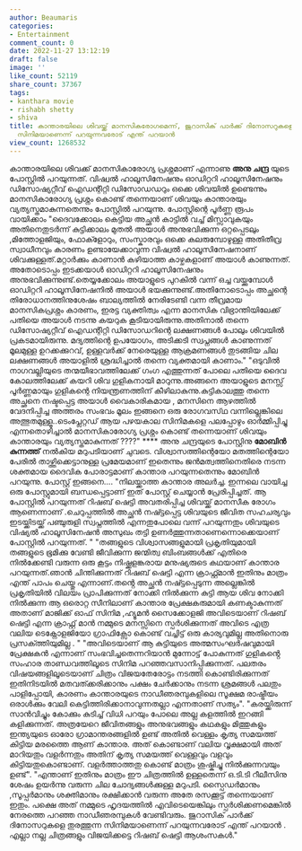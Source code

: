 ```yaml
---
author: Beaumaris
categories:
- Entertainment
comment_count: 0
date: 2022-11-27 13:12:19
draft: false
image: ''
like_count: 52119
share_count: 37367
tags:
- kanthara movie
- rishabh shetty
- shiva
title: കാന്താരയിലെ ശിവയ്ക്ക് മാനസികരോഗമെന്ന്, ജുറാസിക് പാർക്ക് ദിനോസറുകളെ തുരത്തുന്ന
  സിനിമയാണെന്ന് പറയുന്നവരോട് എന്ത് പറയാൻ
view_count: 1268532
---
```


കാന്താരയിലെ ശിവക്ക് മാനസികാരോഗ്യ പ്രശ്നമാണ് എന്നാണു **അനു ചന്ദ്ര** യുടെ പോസ്റ്റിൽ പറയുന്നത്. വിഷ്വൽ ഹാലൂസിനേഷനും ഓഡിറ്ററി ഹാലൂസിനേഷനും ഡിസോഷ്യറ്റീവ് ഐഡന്റിറ്റി ഡിസോഡഡറും ഒക്കെ ശിവയിൽ ഉണ്ടെന്നും മാനസികാരോഗ്യ പ്രശ്നം കൊണ്ട് തന്നെയാണ് ശിവയും കാന്താരയും വ്യത്യസ്തമാകുന്നതെന്നും പോസ്റ്റിൽ പറയുന്നു. പോസ്റ്റിന്റെ പൂർണ്ണ രൂപം വായിക്കാം "ദൈവക്കോലം കെട്ടിയ അച്ഛൻ കാട്ടിൽ വച്ച് മിസ്സാവുകയും അതിനെതുടർന്ന് കുട്ടിക്കാലം മുതൽ അയാൾ അനുഭവിക്കുന്ന ഒറ്റപ്പെടലും ,മിത്തോളജിയും, ഫോക്ളോറും, സംസ്കാരവും ഒക്കെ കലരുമ്പോഴുള്ള അതിതീവ്ര സ്വാധീനവും കാരണം ഉണ്ടായേക്കാവുന്ന വിഷ്വൽ ഹാലൂസിനേഷനാണ് ശിവക്കുള്ളത്.മറ്റാർക്കും കാണാൻ കഴിയാത്ത കാഴ്ചകളാണ് അയാൾ കാണുന്നത്. അതോടൊപ്പം ഇടക്കയാൾ ഓഡിറ്ററി ഹാലൂസിനേഷനും അനുഭവിക്കുന്നുണ്ട്.തെയ്യക്കോലം അയാളുടെ പുറകിൽ വന്ന് ഒച്ച വയ്ക്കുമ്പോൾ ഓഡിറ്ററി ഹാലൂസിനേഷനിൽ അയാൾ ഭയക്കുന്നുണ്ട്.അതിനോടൊപ്പം അച്ഛന്റെ തിരോധാനത്തിനുശേഷം ബാല്യത്തിൽ നേരിടേണ്ടി വന്ന തീവ്രമായ മാനസികപ്രശ്നം കാരണം, ഇരട്ട വ്യക്തിത്വം എന്ന മാനസിക വിഭ്രാന്തിയിലേക്ക് പതിയെ അയാൾ നടന്നു കയറുക കൂടിയായിരുന്നു.അതിനാൽ തന്നെ ഡിസോഷ്യറ്റീവ് ഐഡന്റിറ്റി ഡിസോഡറിന്റെ ലക്ഷണങ്ങൾ പോലും ശിവയിൽ പ്രകടമായിരുന്നു. മദ്യത്തിന്റെ ഉപയോഗം, അടിക്കടി സ്വപ്നങ്ങൾ കാണുന്നത് മൂലമുള്ള ഉറക്കക്കുറവ്, ഉള്ളവർക്ക് നേരെയുള്ള ആക്രമണങ്ങൾ തുടങ്ങിയ ചില ലക്ഷണങ്ങൾ അയാളിൽ ശ്രദ്ധിച്ചാൽ തന്നെ വ്യക്തമായി കാണാം." "ഒടുവിൽ നാഗവല്ലിയുടെ തന്മയീഭാവത്തിലേക്ക് ഗംഗ എത്തുന്നത് പോലെ പതിയെ ദൈവ കോലത്തിലേക്ക് കയറി ശിവ ഗുളികനായി മാറുന്നു.അങ്ങനെ അയാളുടെ മനസ്സ് പൂർണ്ണമായും ഗുളികന്റെ നിയന്ത്രണത്തിന് കീഴിലാകുന്നു.കുട്ടികാലത്തു തന്നെ അച്ഛനെ നഷ്ടപ്പെട്ട അയാൾ വൈകാരികമായ , മനസിനെ ആഴത്തിൽ വേദനിപ്പിച്ച അത്തരം സംഭവം മൂലം ഇങ്ങനെ ഒരു രോഗവസ്‌ഥ വന്നില്ലെങ്കിലെ അത്ഭുതമുള്ളൂ..ടെംപ്ലേറ്റഡ് ആയ പഴയകാല സിനിമകളെ പലപ്പോഴും ഓർമ്മിപ്പിച്ചു എന്നതൊഴിച്ചാൽ മാനസികാരോഗ്യ പ്രശ്നം കൊണ്ട് തന്നെയാണ് ശിവയും കാന്താരയും വ്യത്യസ്തമാകുന്നത് ????" **** അനു ചന്ദ്രയുടെ പോസ്റ്റിനു **മോബിൻ കുന്നത്ത്** നൽകിയ മറുപടിയാണ് ചുവടെ. വിശ്വാസത്തിന്റെയോ മതത്തിന്റെയോ പേരിൽ താഴ്ത്തിക്കെട്ടാനുള്ള പ്രമേയമാണ് ഇതെന്നും ജൻമത്വത്തിനെതിരെ നടന്ന ശക്തമായ ദൈവിക പോരാട്ടമാണ് കാന്താര പറയുന്നതെന്നും മോബിൻ പറയുന്നു. പോസ്റ്റ് ഇങ്ങനെ.... "നിലയ്ക്കാത്ത കാന്താര അലർച്ച. ഇന്നലെ വായിച്ച ഒരു പോസ്റ്റുമായി ബന്ധപ്പെട്ടാണ് ഇത് പോസ്റ്റ് ചെയ്യാൻ പ്രേരിപ്പിച്ചത്. ആ പോസ്റ്റിൽ പറയുന്നത് റിഷബ് ഷെട്ടി അവതരിപ്പിച്ച ശിവയ്ക്ക് മാനസീക രോഗം ആണെന്നാണ് .ചെറുപ്പത്തിൽ അച്ഛൻ നഷ്ട്ടപ്പെട്ട ശിവയുടെ ജീവിത സഹചര്യവും ഇടയ്ക്കിടയ്ക്ക് പഞ്ചുരുളി സ്വപ്നത്തിൽ എന്നതുപോലെ വന്ന് പറയുന്നതും ശിവയുടെ വിഷ്യൽ ഹാലൂസിനേഷൻ അസുഖം തട്ടി ഉണർത്തുന്നതാണെന്നൊക്കെയാണ് പോസ്റ്റിൽ പറയുന്നത്. " "തങ്ങളുടെ വിശ്വാസങ്ങളുമായി പ്രകൃതിയുമായി തങ്ങളുടെ ഭൂമിക്കു വേണ്ടി ജീവിക്കുന്ന ജന്മിത്വ ബിംബങ്ങൾക്ക് എതിരെ നിൽക്കേണ്ടി വരുന്ന ഒരു കൂട്ടം നിഷ്ക്കളങ്കരായ മനുഷ്യരുടെ കഥയാണ് കാന്താര പറയുന്നത്.ഞാൻ ചിന്തിക്കുന്നത് റിഷബ് ഷെട്ടി എന്ന ക്രാഫ്റ്റ്മാൻ ഇതിനും മാത്രം എന്ത് പാപം ചെയ്തു എന്നാണ്.തൻ്റെ അച്ഛൻ നഷ്ട്ടപ്പെടുന്ന അല്ലെങ്കിൽ പ്രകൃതിയിൽ വിലയം പ്രാപിക്കുന്നത് നോക്കി നിൽക്കുന്ന കുട്ടി ആയ ശിവ നോക്കി നിൽക്കുന്ന ആ ഒരൊറ്റ സീനിലാണ് കാന്താര പ്രേക്ഷകരുമായി കണക്ടാകുന്നത് അതാണ് മാജിക്ക് ഓഫ് സിനിമ ,ഹ്യൂമൻ സൈക്കോളജി അവിടെയാണ് റിഷബ് ഷെട്ടി എന്ന ക്രാഫ്റ്റ് മാൻ നമ്മുടെ മനസ്സിനെ സ്പർശിക്കുന്നത് അവിടെ എത്ര വലിയ ടെക്നോളജിയോ ഗ്രാഫിക്സോ കൊണ്ട് വച്ചിട്ട് ഒരു കാര്യവുമില്ല അതിനൊരു പ്രസക്ത്തിയുമില്ല . " "അവിടെയാണ് ആ കുട്ടിയുടെ അത്മസംഘർഷവുമായി പ്രേക്ഷകൻ എന്നാണ് സംഭവിച്ചതെന്നറിയാൻ മുന്നോട്ട് പോകുന്നത് ഗുളികൻ്റെ സംഹാര താണ്ഡവത്തിലൂടെ സിനിമ പറഞ്ഞവസാനിപ്പിക്കുന്നത്. പലതരം വിഷയങ്ങളിലൂടെയാണ് ചിത്രം വിജയതേരോട്ടം നടത്തി കൊണ്ടിരിക്കുന്നത് ഇതിനിടയിൽ മതവത്ക്കരിക്കാനും പക്ഷം ചേർക്കാനും നടന്ന ശ്രമങ്ങൾ പലതും പാളിപ്പോയി, കാരണം കാന്താരയുടെ നാഡീഞരമ്പുകളിലെ സൂക്ഷമ രാഷ്ട്രീയം ഒരാൾക്കും വേലി കെട്ടിത്തിരിക്കാനാവുന്നതല്ലാ എന്നതാണ് സത്യം". "കരയ്ക്കിരുന്ന് സാൻവിച്ചും കോക്കും കുടിച്ച് വിധി പറയും പോലെ അല്ല കളത്തിൽ ഇറങ്ങി കളിക്കുന്നത്. അത്രയേറെ ജീവിതങ്ങളും അനുഭവങ്ങളും കഥകളും മിത്തുകളും ഇന്ത്യയുടെ ഓരോ ഗ്രാമാന്തരങ്ങളിൽ ഉണ്ട് അതിൽ വെള്ളം കൃത്യ സമയത്ത് കിട്ടിയ മരത്തൈ ആണ് കാന്താര. അത് കൊണ്ടാണ് വലിയ വൃക്ഷമായി അത് മാറിയതും വളർന്നതും അതിന് കൃത്യ സമയത്ത് വെള്ളവും വളവും കിട്ടിയതുകൊണ്ടാണ്. വളർത്താത്തതു കൊണ്ട് മാത്രം ശുഷ്കിച്ചു നിൽക്കുന്നവയും ഉണ്ട്". "എന്താണ് ഇതിനും മാത്രം ഈ ചിത്രത്തിൽ ഉള്ളതെന്ന് ഒ.ടി.ടി റീലീസിനു ശേഷം ഉയർന്നു വരുന്ന ചില ചോദ്യങ്ങൾക്കുള്ള മറുപടി. സ്പൈഡർമാനും ,സൂപ്പർമാനും ശക്തിമാനും രക്ഷിക്കാൻ വരുന്ന അതേ രസക്കൂട്ട് തന്നെയാണ് ഇതും. പക്ഷെ അത് നമ്മുടെ ഹൃദയത്തിൽ എവിടെയെങ്കിലും സ്പർശിക്കണമെങ്കിൽ നേരത്തെ പറഞ്ഞ നാഡീഞരമ്പുകൾ വേണ്ടിവരും. ജുറാസിക് പാർക്ക് ദിനോസറുകളെ തുരത്തുന്ന സിനിമയാണെന്ന് പറയുന്നവരോട് എന്ത് പറയാൻ . എല്ലാ നല്ല ചിത്രങ്ങളും വിജയിക്കട്ടെ റിഷബ് ഷെട്ടി ആശംസകൾ."